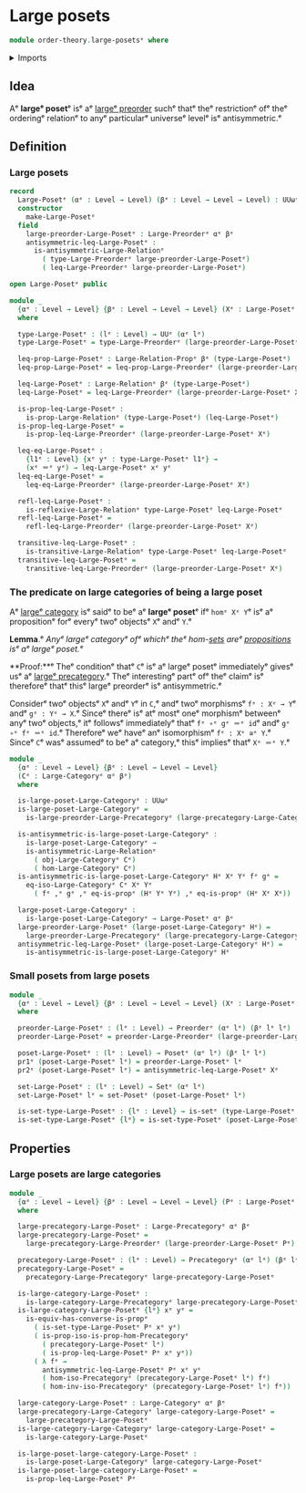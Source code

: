 # Large posets

```agda
module order-theory.large-posetsᵉ where
```

<details><summary>Imports</summary>

```agda
open import category-theory.isomorphisms-in-large-categoriesᵉ
open import category-theory.isomorphisms-in-precategoriesᵉ
open import category-theory.large-categoriesᵉ
open import category-theory.large-precategoriesᵉ
open import category-theory.precategoriesᵉ

open import foundation.dependent-pair-typesᵉ
open import foundation.identity-typesᵉ
open import foundation.large-binary-relationsᵉ
open import foundation.logical-equivalencesᵉ
open import foundation.propositionsᵉ
open import foundation.setsᵉ
open import foundation.universe-levelsᵉ

open import order-theory.large-preordersᵉ
open import order-theory.posetsᵉ
open import order-theory.preordersᵉ
```

</details>

## Idea

Aᵉ **largeᵉ poset**ᵉ isᵉ aᵉ [largeᵉ preorder](order-theory.large-preorders.mdᵉ) suchᵉ
thatᵉ theᵉ restrictionᵉ ofᵉ theᵉ orderingᵉ relationᵉ to anyᵉ particularᵉ universeᵉ levelᵉ
isᵉ antisymmetric.ᵉ

## Definition

### Large posets

```agda
record
  Large-Posetᵉ (αᵉ : Level → Level) (βᵉ : Level → Level → Level) : UUωᵉ where
  constructor
    make-Large-Posetᵉ
  field
    large-preorder-Large-Posetᵉ : Large-Preorderᵉ αᵉ βᵉ
    antisymmetric-leq-Large-Posetᵉ :
      is-antisymmetric-Large-Relationᵉ
        ( type-Large-Preorderᵉ large-preorder-Large-Posetᵉ)
        ( leq-Large-Preorderᵉ large-preorder-Large-Posetᵉ)

open Large-Posetᵉ public

module _
  {αᵉ : Level → Level} {βᵉ : Level → Level → Level} (Xᵉ : Large-Posetᵉ αᵉ βᵉ)
  where

  type-Large-Posetᵉ : (lᵉ : Level) → UUᵉ (αᵉ lᵉ)
  type-Large-Posetᵉ = type-Large-Preorderᵉ (large-preorder-Large-Posetᵉ Xᵉ)

  leq-prop-Large-Posetᵉ : Large-Relation-Propᵉ βᵉ (type-Large-Posetᵉ)
  leq-prop-Large-Posetᵉ = leq-prop-Large-Preorderᵉ (large-preorder-Large-Posetᵉ Xᵉ)

  leq-Large-Posetᵉ : Large-Relationᵉ βᵉ (type-Large-Posetᵉ)
  leq-Large-Posetᵉ = leq-Large-Preorderᵉ (large-preorder-Large-Posetᵉ Xᵉ)

  is-prop-leq-Large-Posetᵉ :
    is-prop-Large-Relationᵉ (type-Large-Posetᵉ) (leq-Large-Posetᵉ)
  is-prop-leq-Large-Posetᵉ =
    is-prop-leq-Large-Preorderᵉ (large-preorder-Large-Posetᵉ Xᵉ)

  leq-eq-Large-Posetᵉ :
    {l1ᵉ : Level} {xᵉ yᵉ : type-Large-Posetᵉ l1ᵉ} →
    (xᵉ ＝ᵉ yᵉ) → leq-Large-Posetᵉ xᵉ yᵉ
  leq-eq-Large-Posetᵉ =
    leq-eq-Large-Preorderᵉ (large-preorder-Large-Posetᵉ Xᵉ)

  refl-leq-Large-Posetᵉ :
    is-reflexive-Large-Relationᵉ type-Large-Posetᵉ leq-Large-Posetᵉ
  refl-leq-Large-Posetᵉ =
    refl-leq-Large-Preorderᵉ (large-preorder-Large-Posetᵉ Xᵉ)

  transitive-leq-Large-Posetᵉ :
    is-transitive-Large-Relationᵉ type-Large-Posetᵉ leq-Large-Posetᵉ
  transitive-leq-Large-Posetᵉ =
    transitive-leq-Large-Preorderᵉ (large-preorder-Large-Posetᵉ Xᵉ)
```

### The predicate on large categories of being a large poset

Aᵉ [largeᵉ category](category-theory.large-categories.mdᵉ) isᵉ saidᵉ to beᵉ aᵉ **largeᵉ
poset**ᵉ ifᵉ `homᵉ Xᵉ Y`ᵉ isᵉ aᵉ propositionᵉ forᵉ everyᵉ twoᵉ objectsᵉ `X`ᵉ andᵉ `Y`.ᵉ

**Lemma**.ᵉ _Anyᵉ largeᵉ categoryᵉ ofᵉ whichᵉ theᵉ hom-[sets](foundation-core.sets.mdᵉ)
areᵉ [propositions](foundation-core.propositions.mdᵉ) isᵉ aᵉ largeᵉ poset.ᵉ_

**Proof:**ᵉ Theᵉ conditionᵉ thatᵉ `C`ᵉ isᵉ aᵉ largeᵉ posetᵉ immediatelyᵉ givesᵉ usᵉ aᵉ
[largeᵉ precategory](category-theory.large-precategories.md).ᵉ Theᵉ interestingᵉ
partᵉ ofᵉ theᵉ claimᵉ isᵉ thereforeᵉ thatᵉ thisᵉ largeᵉ preorderᵉ isᵉ antisymmetric.ᵉ

Considerᵉ twoᵉ objectsᵉ `X`ᵉ andᵉ `Y`ᵉ in `C`,ᵉ andᵉ twoᵉ morphismsᵉ `fᵉ : Xᵉ → Y`ᵉ andᵉ
`gᵉ : Yᵉ → X`.ᵉ Sinceᵉ thereᵉ isᵉ atᵉ mostᵉ oneᵉ morphismᵉ betweenᵉ anyᵉ twoᵉ objects,ᵉ itᵉ
followsᵉ immediatelyᵉ thatᵉ `fᵉ ∘ᵉ gᵉ ＝ᵉ id`ᵉ andᵉ `gᵉ ∘ᵉ fᵉ ＝ᵉ id`.ᵉ Thereforeᵉ weᵉ haveᵉ anᵉ
isomorphismᵉ `fᵉ : Xᵉ ≅ᵉ Y`.ᵉ Sinceᵉ `C`ᵉ wasᵉ assumedᵉ to beᵉ aᵉ category,ᵉ thisᵉ impliesᵉ
thatᵉ `Xᵉ ＝ᵉ Y`.ᵉ

```agda
module _
  {αᵉ : Level → Level} {βᵉ : Level → Level → Level}
  (Cᵉ : Large-Categoryᵉ αᵉ βᵉ)
  where

  is-large-poset-Large-Categoryᵉ : UUωᵉ
  is-large-poset-Large-Categoryᵉ =
    is-large-preorder-Large-Precategoryᵉ (large-precategory-Large-Categoryᵉ Cᵉ)

  is-antisymmetric-is-large-poset-Large-Categoryᵉ :
    is-large-poset-Large-Categoryᵉ →
    is-antisymmetric-Large-Relationᵉ
      ( obj-Large-Categoryᵉ Cᵉ)
      ( hom-Large-Categoryᵉ Cᵉ)
  is-antisymmetric-is-large-poset-Large-Categoryᵉ Hᵉ Xᵉ Yᵉ fᵉ gᵉ =
    eq-iso-Large-Categoryᵉ Cᵉ Xᵉ Yᵉ
      ( fᵉ ,ᵉ gᵉ ,ᵉ eq-is-propᵉ (Hᵉ Yᵉ Yᵉ) ,ᵉ eq-is-propᵉ (Hᵉ Xᵉ Xᵉ))

  large-poset-Large-Categoryᵉ :
    is-large-poset-Large-Categoryᵉ → Large-Posetᵉ αᵉ βᵉ
  large-preorder-Large-Posetᵉ (large-poset-Large-Categoryᵉ Hᵉ) =
    large-preorder-Large-Precategoryᵉ (large-precategory-Large-Categoryᵉ Cᵉ) Hᵉ
  antisymmetric-leq-Large-Posetᵉ (large-poset-Large-Categoryᵉ Hᵉ) =
    is-antisymmetric-is-large-poset-Large-Categoryᵉ Hᵉ
```

### Small posets from large posets

```agda
module _
  {αᵉ : Level → Level} {βᵉ : Level → Level → Level} (Xᵉ : Large-Posetᵉ αᵉ βᵉ)
  where

  preorder-Large-Posetᵉ : (lᵉ : Level) → Preorderᵉ (αᵉ lᵉ) (βᵉ lᵉ lᵉ)
  preorder-Large-Posetᵉ = preorder-Large-Preorderᵉ (large-preorder-Large-Posetᵉ Xᵉ)

  poset-Large-Posetᵉ : (lᵉ : Level) → Posetᵉ (αᵉ lᵉ) (βᵉ lᵉ lᵉ)
  pr1ᵉ (poset-Large-Posetᵉ lᵉ) = preorder-Large-Posetᵉ lᵉ
  pr2ᵉ (poset-Large-Posetᵉ lᵉ) = antisymmetric-leq-Large-Posetᵉ Xᵉ

  set-Large-Posetᵉ : (lᵉ : Level) → Setᵉ (αᵉ lᵉ)
  set-Large-Posetᵉ lᵉ = set-Posetᵉ (poset-Large-Posetᵉ lᵉ)

  is-set-type-Large-Posetᵉ : {lᵉ : Level} → is-setᵉ (type-Large-Posetᵉ Xᵉ lᵉ)
  is-set-type-Large-Posetᵉ {lᵉ} = is-set-type-Posetᵉ (poset-Large-Posetᵉ lᵉ)
```

## Properties

### Large posets are large categories

```agda
module _
  {αᵉ : Level → Level} {βᵉ : Level → Level → Level} (Pᵉ : Large-Posetᵉ αᵉ βᵉ)
  where

  large-precategory-Large-Posetᵉ : Large-Precategoryᵉ αᵉ βᵉ
  large-precategory-Large-Posetᵉ =
    large-precategory-Large-Preorderᵉ (large-preorder-Large-Posetᵉ Pᵉ)

  precategory-Large-Posetᵉ : (lᵉ : Level) → Precategoryᵉ (αᵉ lᵉ) (βᵉ lᵉ lᵉ)
  precategory-Large-Posetᵉ =
    precategory-Large-Precategoryᵉ large-precategory-Large-Posetᵉ

  is-large-category-Large-Posetᵉ :
    is-large-category-Large-Precategoryᵉ large-precategory-Large-Posetᵉ
  is-large-category-Large-Posetᵉ {lᵉ} xᵉ yᵉ =
    is-equiv-has-converse-is-propᵉ
      ( is-set-type-Large-Posetᵉ Pᵉ xᵉ yᵉ)
      ( is-prop-iso-is-prop-hom-Precategoryᵉ
        ( precategory-Large-Posetᵉ lᵉ)
        ( is-prop-leq-Large-Posetᵉ Pᵉ xᵉ yᵉ))
      ( λ fᵉ →
        antisymmetric-leq-Large-Posetᵉ Pᵉ xᵉ yᵉ
        ( hom-iso-Precategoryᵉ (precategory-Large-Posetᵉ lᵉ) fᵉ)
        ( hom-inv-iso-Precategoryᵉ (precategory-Large-Posetᵉ lᵉ) fᵉ))

  large-category-Large-Posetᵉ : Large-Categoryᵉ αᵉ βᵉ
  large-precategory-Large-Categoryᵉ large-category-Large-Posetᵉ =
    large-precategory-Large-Posetᵉ
  is-large-category-Large-Categoryᵉ large-category-Large-Posetᵉ =
    is-large-category-Large-Posetᵉ

  is-large-poset-large-category-Large-Posetᵉ :
    is-large-poset-Large-Categoryᵉ large-category-Large-Posetᵉ
  is-large-poset-large-category-Large-Posetᵉ =
    is-prop-leq-Large-Posetᵉ Pᵉ
```